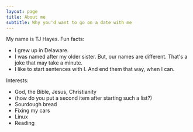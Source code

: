 ```yaml
---
layout: page
title: About me
subtitle: Why you'd want to go on a date with me
---
```


My name is TJ Hayes. Fun facts:

- I grew up in Delaware.
- I was named after my older sister. But, our names are different. That's a joke that may take a minute.
- I like to start sentences with I. And end them that way, when I can.

Interests:

- God, the Bible, Jesus, Christianity
- (how do you put a second item after starting such a list?)
- Sourdough bread
- Fixing my cars
- Linux
- Reading
